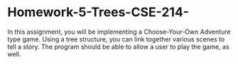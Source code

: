 # Homework-5-Trees-CSE-214-

In this assignment, you will be implementing a Choose-Your-Own Adventure type game. Using a tree structure, you can link together various scenes to tell a story. The program should be able to allow a user to play the game, as well.

